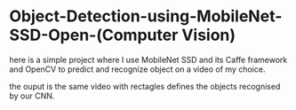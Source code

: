 # Object-Detection-using-MobileNet-SSD-Open-(Computer Vision)

here is a simple project where I use MobileNet SSD and its Caffe framework and OpenCV to predict and recognize object on a video of my choice.

the ouput is the same video with rectagles defines the objects recognised by our CNN.
